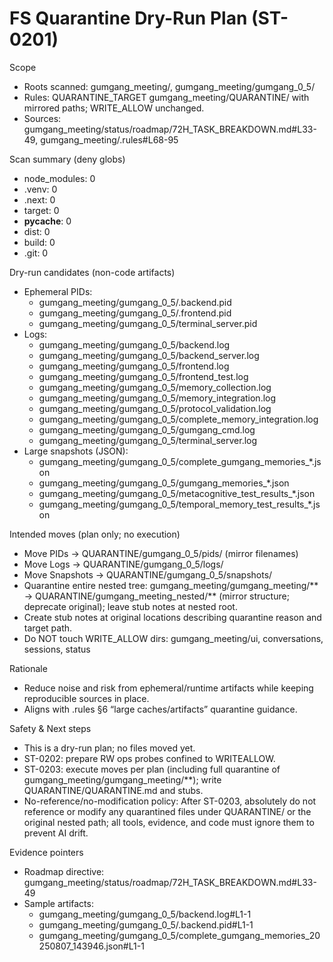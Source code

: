 # FS Quarantine Dry-Run Plan (ST-0201)

Scope
- Roots scanned: gumgang_meeting/, gumgang_meeting/gumgang_0_5/
- Rules: QUARANTINE_TARGET gumgang_meeting/QUARANTINE/ with mirrored paths; WRITE_ALLOW unchanged.
- Sources: gumgang_meeting/status/roadmap/72H_TASK_BREAKDOWN.md#L33-49, gumgang_meeting/.rules#L68-95

Scan summary (deny globs)
- node_modules: 0
- .venv: 0
- .next: 0
- target: 0
- __pycache__: 0
- dist: 0
- build: 0
- .git: 0

Dry-run candidates (non-code artifacts)
- Ephemeral PIDs:
  - gumgang_meeting/gumgang_0_5/.backend.pid
  - gumgang_meeting/gumgang_0_5/.frontend.pid
  - gumgang_meeting/gumgang_0_5/terminal_server.pid
- Logs:
  - gumgang_meeting/gumgang_0_5/backend.log
  - gumgang_meeting/gumgang_0_5/backend_server.log
  - gumgang_meeting/gumgang_0_5/frontend.log
  - gumgang_meeting/gumgang_0_5/frontend_test.log
  - gumgang_meeting/gumgang_0_5/memory_collection.log
  - gumgang_meeting/gumgang_0_5/memory_integration.log
  - gumgang_meeting/gumgang_0_5/protocol_validation.log
  - gumgang_meeting/gumgang_0_5/complete_memory_integration.log
  - gumgang_meeting/gumgang_0_5/gumgang_cmd.log
  - gumgang_meeting/gumgang_0_5/terminal_server.log
- Large snapshots (JSON):
  - gumgang_meeting/gumgang_0_5/complete_gumgang_memories_*.json
  - gumgang_meeting/gumgang_0_5/gumgang_memories_*.json
  - gumgang_meeting/gumgang_0_5/metacognitive_test_results_*.json
  - gumgang_meeting/gumgang_0_5/temporal_memory_test_results_*.json

Intended moves (plan only; no execution)
- Move PIDs → QUARANTINE/gumgang_0_5/pids/ (mirror filenames)
- Move Logs → QUARANTINE/gumgang_0_5/logs/
- Move Snapshots → QUARANTINE/gumgang_0_5/snapshots/
- Quarantine entire nested tree: gumgang_meeting/gumgang_meeting/** → QUARANTINE/gumgang_meeting_nested/** (mirror structure; deprecate original); leave stub notes at nested root.
- Create stub notes at original locations describing quarantine reason and target path.
- Do NOT touch WRITE_ALLOW dirs: gumgang_meeting/ui, conversations, sessions, status

Rationale
- Reduce noise and risk from ephemeral/runtime artifacts while keeping reproducible sources in place.
- Aligns with .rules §6 “large caches/artifacts” quarantine guidance.

Safety & Next steps
- This is a dry-run plan; no files moved yet.
- ST-0202: prepare RW ops probes confined to WRITEALLOW.
- ST-0203: execute moves per plan (including full quarantine of gumgang_meeting/gumgang_meeting/**); write QUARANTINE/QUARANTINE.md and stubs.
- No-reference/no-modification policy: After ST-0203, absolutely do not reference or modify any quarantined files under QUARANTINE/ or the original nested path; all tools, evidence, and code must ignore them to prevent AI drift.

Evidence pointers
- Roadmap directive: gumgang_meeting/status/roadmap/72H_TASK_BREAKDOWN.md#L33-49
- Sample artifacts: 
  - gumgang_meeting/gumgang_0_5/backend.log#L1-1
  - gumgang_meeting/gumgang_0_5/.backend.pid#L1-1
  - gumgang_meeting/gumgang_0_5/complete_gumgang_memories_20250807_143946.json#L1-1